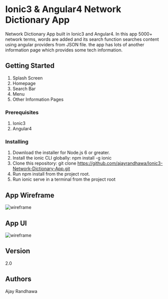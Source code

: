 # Ionic3 & Angular4 Network Dictionary App

Network Dictionary App built in Ionic3 and Angular4. In this app 5000+ network terms, words are added and its search function searches content using angular providers from JSON file. the app has lots of another information page which provides some tech information.

## Getting Started

1. Splash Screen
2. Homepage
3. Search Bar
4. Menu
5. Other Information Pages

### Prerequisites

1. Ionic3
2. Angular4

### Installing

1. Download the installer for Node.js 6 or greater.
2. Install the ionic CLI globally: npm install -g ionic
3. Clone this repository: git clone https://github.com/ajayrandhawa/Ionic3-Network-Dictionary-App.git
4. Run npm install from the project root.
5. Run ionic serve in a terminal from the project root

## App Wireframe

![wireframe](/blob/master/wireframe.png?raw=true)

## App UI

![wireframe](https://user-images.githubusercontent.com/30903923/39616233-08d9400c-4f98-11e8-86b7-5f4846924bf7.png)

## Version

2.0

## Authors

Ajay Randhawa
